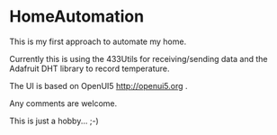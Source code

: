 # HomeAutomation

This is my first approach to automate my home.

Currently this is using the 433Utils for receiving/sending data and 
the Adafruit DHT library to record temperature.

The UI is based on OpenUI5 http://openui5.org .

Any comments are welcome.

This is just a hobby... ;-)
